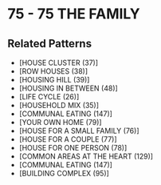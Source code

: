 # 75 - 75 THE FAMILY

## Related Patterns

- [HOUSE CLUSTER (37)]
- [ROW HOUSES (38)]
- [HOUSING HILL (39)]
- [HOUSING IN BETWEEN (48)]
- [LIFE CYCLE (26)]
- [HOUSEHOLD MIX (35)]
- [COMMUNAL EATING (147)]
- [YOUR OWN HOME (79)]
- [HOUSE FOR A SMALL FAMILY (76)]
- [HOUSE FOR A COUPLE (77)]
- [HOUSE FOR ONE PERSON (78)]
- [COMMON AREAS AT THE HEART (129)]
- [COMMUNAL EATING (147)]
- [BUILDING COMPLEX (95)]
